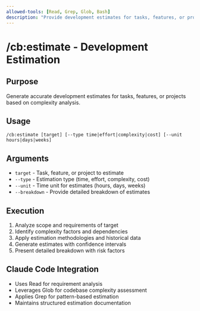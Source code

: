 ```yaml
---
allowed-tools: [Read, Grep, Glob, Bash]
description: "Provide development estimates for tasks, features, or projects"
---
```


# /cb:estimate - Development Estimation

## Purpose
Generate accurate development estimates for tasks, features, or projects based on complexity analysis.

## Usage
```
/cb:estimate [target] [--type time|effort|complexity|cost] [--unit hours|days|weeks]
```

## Arguments
- `target` - Task, feature, or project to estimate
- `--type` - Estimation type (time, effort, complexity, cost)
- `--unit` - Time unit for estimates (hours, days, weeks)
- `--breakdown` - Provide detailed breakdown of estimates

## Execution
1. Analyze scope and requirements of target
2. Identify complexity factors and dependencies
3. Apply estimation methodologies and historical data
4. Generate estimates with confidence intervals
5. Present detailed breakdown with risk factors

## Claude Code Integration
- Uses Read for requirement analysis
- Leverages Glob for codebase complexity assessment
- Applies Grep for pattern-based estimation
- Maintains structured estimation documentation